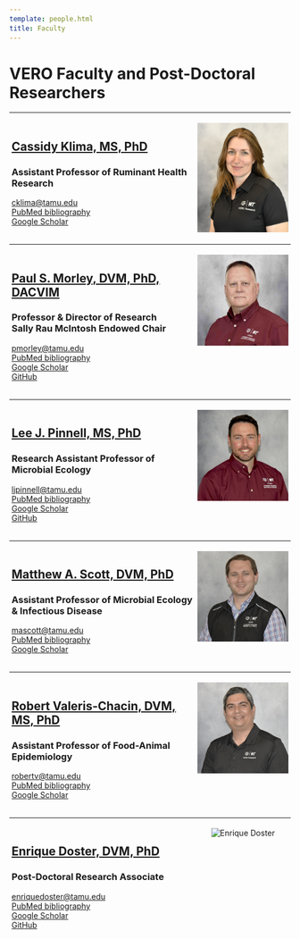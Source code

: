 ```yaml
---
template: people.html
title: Faculty
---
```


<h1><strong>VERO Faculty and Post-Doctoral Researchers</strong></h1>
<hr/>

<!-- ───────────── 1. Cassidy Klima ───────────── -->
<div style="display:grid;grid-template-columns:2fr 1fr;gap:8px;align-items:start;padding:4px;">
  <div>
    <h2><a href="../people/klima">Cassidy Klima, MS, PhD</a></h2>
    <h3>Assistant Professor of Ruminant Health Research</h3>
    <p>
      <a href="mailto:cklima@tamu.edu">cklima@tamu.edu</a><br/>
      <a href="https://www.ncbi.nlm.nih.gov/myncbi/cassidy.klima.1/bibliography/public/">PubMed bibliography</a><br/>
      <a href="https://scholar.google.com/citations?user=0pvnvV0AAAAJ&hl=en">Google Scholar</a>
    </p>
  </div>
  <div style="text-align:center;">
    <img src="../assets/CassidyKlima.Sept2024 5-8-25.jpg"
         alt="Cassidy Klima" loading="lazy" width="250"/>
  </div>
</div>

<hr/>

<!-- ───────────── 2. Paul S. Morley ───────────── -->
<div style="display:grid;grid-template-columns:2fr 1fr;gap:8px;align-items:start;padding:4px;">
  <div>
    <h2><a href="../people/morley">Paul S. Morley, DVM, PhD, DACVIM</a></h2>
    <h3>Professor &amp; Director of Research<br/>Sally Rau McIntosh Endowed Chair</h3>
    <p>
      <a href="mailto:pmorley@tamu.edu">pmorley@tamu.edu</a><br/>
      <a href="https://www.ncbi.nlm.nih.gov/myncbi/14Ikqzq30Nv5a/bibliography/public/">PubMed bibliography</a><br/>
      <a href="https://scholar.google.com/citations?user=T-yNyx0AAAAJ&hl=en">Google Scholar</a><br/>
      <a href="https://github.com/Microbial-Ecology-Group">GitHub</a>
    </p>
  </div>
  <div style="text-align:center;">
    <img src="../assets/1.Morley.2023.web_small2.jpg"
         alt="Paul Morley" loading="lazy" width="250"/>
  </div>
</div>

<hr/>

<!-- ───────────── 3. Lee J. Pinnell ───────────── -->
<div style="display:grid;grid-template-columns:2fr 1fr;gap:8px;align-items:start;padding:4px;">
  <div>
    <h2><a href="../people/pinnell">Lee J. Pinnell, MS, PhD</a></h2>
    <h3>Research Assistant Professor of Microbial Ecology</h3>
    <p>
      <a href="mailto:ljpinnell@tamu.edu">ljpinnell@tamu.edu</a><br/>
      <a href="https://pubmed.ncbi.nlm.nih.gov/?term=Pinnell+LJ">PubMed bibliography</a><br/>
      <a href="https://scholar.google.com/citations?user=5AFfRq4AAAAJ">Google Scholar</a><br/>
      <a href="https://github.com/ljpinnell">GitHub</a>
    </p>
  </div>
  <div style="text-align:center;">
    <img src="../assets/Pinnell.web.jpg"
         alt="Lee Pinnell" loading="lazy" width="250"/>
  </div>
</div>

<hr/>

<!-- ───────────── 4. Matthew A. Scott ───────────── -->
<div style="display:grid;grid-template-columns:2fr 1fr;gap:8px;align-items:start;padding:4px;">
  <div>
    <h2><a href="../people/scott">Matthew A. Scott, DVM, PhD</a></h2>
    <h3>Assistant Professor of Microbial Ecology &amp; Infectious Disease</h3>
    <p>
      <a href="mailto:mascott@tamu.edu">mascott@tamu.edu</a><br/>
      <a href="https://www.ncbi.nlm.nih.gov/myncbi/1V5hGBqnfdQEja/bibliography/public/">PubMed bibliography</a><br/>
      <a href="https://scholar.google.com/citations?user=P2Mfcf8AAAAJ">Google Scholar</a>
    </p>
  </div>
  <div style="text-align:center;">
    <img src="../assets/Scott.web.jpg"
         alt="Matthew Scott" loading="lazy" width="250"/>
  </div>
</div>

<hr/>

<!-- ───────────── 5. Robert Valeris-Chacin ───────────── -->
<div style="display:grid;grid-template-columns:2fr 1fr;gap:8px;align-items:start;padding:4px;">
  <div>
    <h2><a href="../people/valeris">Robert Valeris-Chacin, DVM, MS, PhD</a></h2>
    <h3>Assistant Professor of Food-Animal Epidemiology</h3>
    <p>
      <a href="mailto:robertv@tamu.edu">robertv@tamu.edu</a><br/>
      <a href="https://pubmed.ncbi.nlm.nih.gov/?term=Valeris-Chacin+R">PubMed bibliography</a><br/>
      <a href="https://scholar.google.com/citations?user=5AFfRq4AAAAJ">Google Scholar</a>
    </p>
  </div>
  <div style="text-align:center;">
    <img src="../assets/Valeris-Chacin.web.jpg"
         alt="Robert Valeris-Chacin" loading="lazy" width="250"/>
  </div>
</div>

<hr/>

<!-- ───────────── 6. Enrique Doster ───────────── -->
<div style="display:grid;grid-template-columns:2fr 1fr;gap:8px;align-items:start;padding:4px;">
  <div>
    <h2><a href="../people/doster">Enrique Doster, DVM, PhD</a></h2>
    <h3>Post-Doctoral Research Associate</h3>
    <p>
      <a href="mailto:enriquedoster@tamu.edu">enriquedoster@tamu.edu</a><br/>
      <a href="https://www.ncbi.nlm.nih.gov/myncbi/enrique.doster.1/bibliography/public/">PubMed bibliography</a><br/>
      <a href="https://scholar.google.com/citations?user=DRqM0WoAAAAJ">Google Scholar</a><br/>
      <a href="https://github.com/EnriqueDoster">GitHub</a>
    </p>
  </div>
  <div style="text-align:center;">
    <img src="../../assets/Doster2.web.jpg"
         alt="Enrique Doster" loading="lazy" width="250"/>
  </div>
</div>
